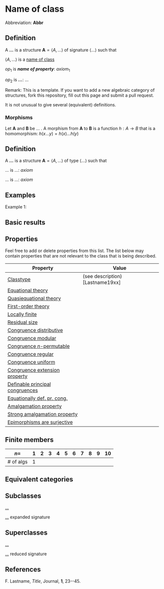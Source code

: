 # Name of class

Abbreviation: **Abbr**

## Definition
A ***...*** is a structure $\mathbf{A}=\langle A,...\rangle$ of signature $\langle
...\rangle$ such that

$\langle A,...\rangle$ is a [name of class](plural_name_of_class.md)

$op_1$ is ***name of property***:  $axiom_1$

$op_2$ is ***...***:  $...$

Remark: This is a template.
If you want to add a new algebraic category of structures, fork this repository, fill out this page and submit a pull request.

It is not unusual to give several (equivalent) definitions. 

### Morphisms
Let $\mathbf{A}$ and $\mathbf{B}$ be ... . A morphism from $\mathbf{A}$ to $\mathbf{B}$ is a function $h:A\rightarrow B$ that is a homomorphism: 
$h(x ... y)=h(x) ... h(y)$

## Definition
A ***...*** is a structure $\mathbf{A}=\langle A,...\rangle$ of type $\langle
...\rangle$ such that

$...$ is ...:  $axiom$
  
$...$ is ...:  $axiom$

## Examples
Example 1: 

## Basic results


## Properties
Feel free to add or delete properties from this list. The list below may contain properties that are not relevant to the class that is being described.



|Property|Value|
|---|---|
|[Classtype](classtype.md)|(see description) [Lastname19xx]|
|[Equational theory](equational_theory.md)            ||
|[Quasiequational theory](quasiequational_theory.md)  ||
|[First-order theory](first-order_theory.md)          ||
|[Locally finite](locally_finite.md)                  ||
|[Residual size](residual_size.md)                    ||
|[Congruence distributive](congruence_distributive.md)||
|[Congruence modular](congruence_modular.md)          ||
|[Congruence $n$-permutable](congruence_$n$-permutable.md)||
|[Congruence regular](congruence_regular.md)          ||
|[Congruence uniform](congruence_uniform.md)          ||
|[Congruence extension property](congruence_extension_property.md)||
|[Definable principal congruences](definable_principal_congruences.md)||
|[Equationally def. pr. cong.](equationally_def._pr._cong..md)||
|[Amalgamation property](amalgamation_property.md)    ||
|[Strong amalgamation property](strong_amalgamation_property.md)||
|[Epimorphisms are surjective](epimorphisms_are_surjective.md)||

## Finite members

|$n=$     | 1 | 2 | 3 | 4 | 5 | 6 | 7 | 8 | 9 | 10|
|---------|---|---|---|---|---|---|---|---|---|---|
|# of algs| 1 |


## Equivalent categories

## Subclasses
  [...](...s.md)

  [...](...s.md) expanded signature


## Superclasses
  [...](...s.md)

  [...](...s.md) reduced signature


## References


F. Lastname, *Title*, Journal, **1**, 23--45.



